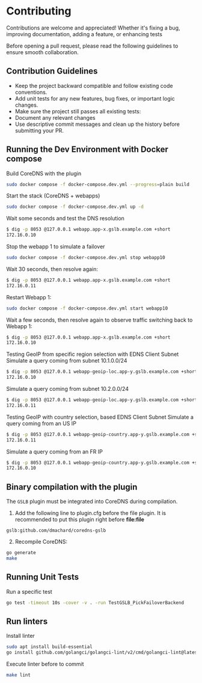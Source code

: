 # Contributing

Contributions are welcome and appreciated! Whether it's fixing a bug, improving documentation, adding a feature, or enhancing tests

Before opening a pull request, please read the following guidelines to ensure smooth collaboration.

## Contribution Guidelines

- Keep the project backward compatible and follow existing code conventions.
- Add unit tests for any new features, bug fixes, or important logic changes.
- Make sure the project still passes all existing tests:
- Document any relevant changes
- Use descriptive commit messages and clean up the history before submitting your PR.

## Running the Dev Environment with Docker compose

Build CoreDNS with the plugin

~~~ bash
sudo docker compose -f docker-compose.dev.yml --progress=plain build
~~~

Start the stack (CoreDNS + webapps)

~~~ bash
sudo docker compose -f docker-compose.dev.yml up -d
~~~

Wait some seconds and test the DNS resolution

~~~ bash
$ dig -p 8053 @127.0.0.1 webapp.app-x.gslb.example.com +short
172.16.0.10
~~~

Stop the webapp 1 to simulate a failover

~~~ bash
sudo docker compose -f docker-compose.dev.yml stop webapp10
~~~

Wait 30 seconds, then resolve again:

~~~ bash
$ dig -p 8053 @127.0.0.1 webapp.app-x.gslb.example.com +short
172.16.0.11
~~~

Restart Webapp 1:

~~~ bash
sudo docker compose -f docker-compose.dev.yml start webapp10
~~~

Wait a few seconds, then resolve again to observe traffic switching back to Webapp 1:

~~~ bash
$ dig -p 8053 @127.0.0.1 webapp.app-x.gslb.example.com +short
172.16.0.10
~~~

Testing GeoIP from specific region selection with EDNS Client Subnet
Simulate a query coming from subnet 10.1.0.0/24

~~~ bash
$ dig -p 8053 @127.0.0.1 webapp-geoip-loc.app-y.gslb.example.com +short +subnet=10.1.0.42/24
172.16.0.10
~~~

Simulate a query coming from subnet 10.2.0.0/24

~~~ bash
$ dig -p 8053 @127.0.0.1 webapp-geoip-loc.app-y.gslb.example.com +short +subnet=10.2.0.7/24
172.16.0.11
~~~


Testing GeoIP with country selection, based EDNS Client Subnet
Simulate a query coming from an US IP

~~~ bash
$ dig -p 8053 @127.0.0.1 webapp-geoip-country.app-y.gslb.example.com +short +subnet=8.8.8.8/24
172.16.0.11
~~~

Simulate a query coming from an FR IP

~~~ bash
$ dig -p 8053 @127.0.0.1 webapp-geoip-country.app-y.gslb.example.com +short +subnet=90.0.0.0/24
172.16.0.10
~~~

## Binary compilation with the plugin

The `GSLB` plugin must be integrated into CoreDNS during compilation.

1. Add the following line to plugin.cfg before the file plugin. It is recommended to put this plugin right before **file:file**

~~~ text
gslb:github.com/dmachard/coredns-gslb
~~~

2. Recompile CoreDNS:

~~~ bash
go generate
make
~~~

## Running Unit Tests

Run a specific test

~~~ bash
go test -timeout 10s -cover -v . -run TestGSLB_PickFailoverBackend
~~~

## Run linters

Install linter

```bash
sudo apt install build-essential
go install github.com/golangci/golangci-lint/v2/cmd/golangci-lint@latest
```

Execute linter before to commit

```bash
make lint
```
